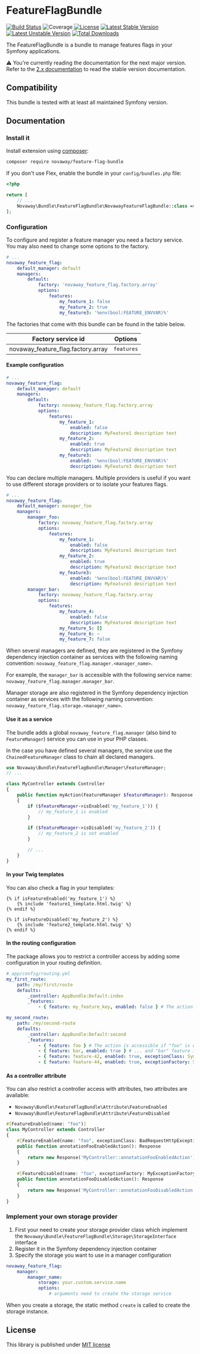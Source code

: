 # FeatureFlagBundle

[![Build Status](https://github.com/novaway/NovawayFeatureFlagBundle/actions/workflows/tests.yml/badge.svg)](https://actions-badge.atrox.dev/novaway/NovawayFeatureFlagBundle/goto?ref=master)
![Coverage](coverage_badge.svg)
[![License](https://poser.pugx.org/novaway/feature-flag-bundle/license)](https://packagist.org/packages/novaway/feature-flag-bundle)
[![Latest Stable Version](https://poser.pugx.org/novaway/feature-flag-bundle/v/stable)](https://packagist.org/packages/novaway/feature-flag-bundle)
[![Latest Unstable Version](https://poser.pugx.org/novaway/feature-flag-bundle/v/unstable)](https://packagist.org/packages/novaway/feature-flag-bundle)
[![Total Downloads](https://poser.pugx.org/novaway/feature-flag-bundle/downloads)](https://packagist.org/packages/novaway/feature-flag-bundle)

The FeatureFlagBundle is a bundle to manage features flags in your Symfony applications.

⚠️ You're currently reading the documentation for the next major version. Refer to the [2.x documentation](https://github.com/novaway/NovawayFeatureFlagBundle/tree/2.x) to read the stable version documentation.

## Compatibility

This bundle is tested with at least all maintained Symfony version.

## Documentation

###  Install it

Install extension using [composer](https://getcomposer.org):

```bash
composer require novaway/feature-flag-bundle
```

If you don't use Flex, enable the bundle in your `config/bundles.php` file:

```php
<?php

return [
    // ...
    Novaway\Bundle\FeatureFlagBundle\NovawayFeatureFlagBundle::class => ['all' => true],
];
```

###  Configuration

To configure and register a feature manager you need a factory service. You may also need to change some options to the factory.

```yaml
# ...
novaway_feature_flag:
    default_manager: default
    managers:
        default:
            factory: 'novaway_feature_flag.factory.array'
            options:
                features:
                    my_feature_1: false
                    my_feature_2: true
                    my_feature3: '%env(bool:FEATURE_ENVVAR)%'
```

The factories that come with this bundle can be found in the table below.

| Factory service id                 | Options    |
|------------------------------------|------------|
| novaway_feature_flag.factory.array | `features` |

#### Example configuration

```yaml
# ...
novaway_feature_flag:
    default_manager: default
    managers:
        default:
            factory: novaway_feature_flag.factory.array
            options:
                features:
                    my_feature_1:
                        enabled: false
                        description: MyFeature1 description text
                    my_feature_2:
                        enabled: true
                        description: MyFeature2 description text
                    my_feature3:
                        enabled: '%env(bool:FEATURE_ENVVAR)%'
                        description: MyFeature3 description text
```

You can declare multiple managers. Multiple providers is useful if you want to use different storage providers or to isolate your features flags.

```yaml
# ...
novaway_feature_flag:
    default_manager: manager_foo
    managers:
        manager_foo:
            factory: novaway_feature_flag.factory.array
            options:
                features:
                    my_feature_1:
                        enabled: false
                        description: MyFeature1 description text
                    my_feature_2:
                        enabled: true
                        description: MyFeature2 description text
                    my_feature3:
                        enabled: '%env(bool:FEATURE_ENVVAR)%'
                        description: MyFeature3 description text
        manager_bar:
            factory: novaway_feature_flag.factory.array
            options:
                features:
                    my_feature_4:
                        enabled: false
                        description: MyFeature4 description text
                    my_feature_5: []
                    my_feature_6: ~
                    my_feature_7: false
```

When several managers are defined, they are registered in the Symfony dependency injection container as services with the following naming convention: `novaway_feature_flag.manager.<manager_name>`.

For example, the `manager_bar` is accessible with the following service name: `novaway_feature_flag.manager.manager_bar`.

Manager storage are also registered in the Symfony dependency injection container as services with the following naming convention: `novaway_feature_flag.storage.<manager_name>`.

#### Use it as a service

The bundle adds a global `novaway_feature_flag.manager` (also bind to `FeatureManager`) service you can use in your PHP classes.

In the case you have defined several managers, the service use the `ChainedFeatureManager` class to chain all declared managers.

```php
use Novaway\Bundle\FeatureFlagBundle\Manager\FeatureManager;
// ...

class MyController extends Controller
{
    public function myAction(FeatureManager $featureManager): Response
    {
        if ($featureManager->isEnabled('my_feature_1')) {
            // my_feature_1 is enabled
        }

        if ($featureManager->isDisabled('my_feature_2')) {
            // my_feature_2 is not enabled
        }

        // ...
    }
}
```

#### In your Twig templates

You can also check a flag in your templates:

```twig
{% if isFeatureEnabled('my_feature_1') %}
    {% include 'feature1_template.html.twig' %}
{% endif %}

{% if isFeatureDisabled('my_feature_2') %}
    {% include 'feature2_template.html.twig' %}
{% endif %}
```

#### In the routing configuration

The package allows you to restrict a controller access by adding some configuration in your routing definition.

```yaml
# app/config/routing.yml
my_first_route:
    path: /my/first/route
    defaults:
        _controller: AppBundle:Default:index
        _features:
            - { feature: my_feature_key, enabled: false } # The action is accessible if "my_feature_key" is disabled

my_second_route:
    path: /my/second-route
    defaults:
        _controller: AppBundle:Default:second
        _features:
            - { feature: foo } # The action is accessible if "foo" is enabled ...
            - { feature: bar, enabled: true } # ... and "bar" feature is also enabled
            - { feature: feature-42, enabled: true, exceptionClass: Symfony\Component\HttpKernel\Exception\BadRequestHttpException } # will throw a BadRequestHttpException if "feature-42" is disabled
            - { feature: feature-44, enabled: true, exceptionFactory: Symfony\Component\HttpKernel\Exception\BadRequestHttpExceptionFactory } # will use the BadRequestHttpExceptionFactory registered factory class to create the exception to be thrown
```

#### As a controller attribute

You can also restrict a controller access with attributes, two attributes are available:

* `Novaway\Bundle\FeatureFlagBundle\Attribute\FeatureEnabled`
* `Novaway\Bundle\FeatureFlagBundle\Attribute\FeatureDisabled`

```php
#[FeatureEnabled(name: "foo")]
class MyController extends Controller
{
    #[FeatureEnabled(name: "foo", exceptionClass: BadRequestHttpException::class)]
    public function annotationFooEnabledAction(): Response
    {
        return new Response('MyController::annotationFooEnabledAction');
    }

    #[FeatureDisabled(name: "foo", exceptionFactory: MyExceptionFactory::class)]
    public function annotationFooDisabledAction(): Response
    {
        return new Response('MyController::annotationFooDisabledAction');
    }
}
```

### Implement your own storage provider

1. First your need to create your storage provider class which implement the `Novaway\Bundle\FeatureFlagBundle\Storage\StorageInterface` interface
2. Register it in the Symfony dependency injection container
3. Specify the storage you want to use in a manager configuration

```yaml
novaway_feature_flag:
    manager:
        manager_name:
            storage: your.custom.service.name
            options:
                # arguments need to create the storage service
```

When you create a storage, the static method `create` is called to create the storage instance.

## License

This library is published under [MIT license](LICENSE)
